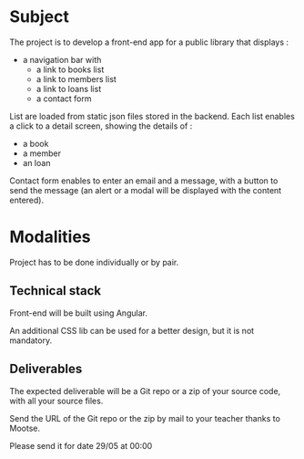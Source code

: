 # Subject

The project is to develop a front-end app for a public library that displays :
- a navigation bar with 
  - a link to books list
  - a link to members list
  - a link to loans list
  - a contact form

List are loaded from static json files stored in the backend.
Each list enables a click to a detail screen, showing the details of :
- a book
- a member
- an loan

Contact form enables to enter an email and a message, with a button to send the message (an alert or a modal will be displayed with the content entered).

# Modalities

Project has to be done individually or by pair. 

## Technical stack

Front-end will be built using Angular.

An additional CSS lib can be used for a better design, but it is not mandatory.

## Deliverables

The expected deliverable will be a Git repo or a zip of your source code, with all your source files.

Send the URL of the Git repo or the zip by mail to your teacher thanks to Mootse.

Please send it for date 29/05 at 00:00
